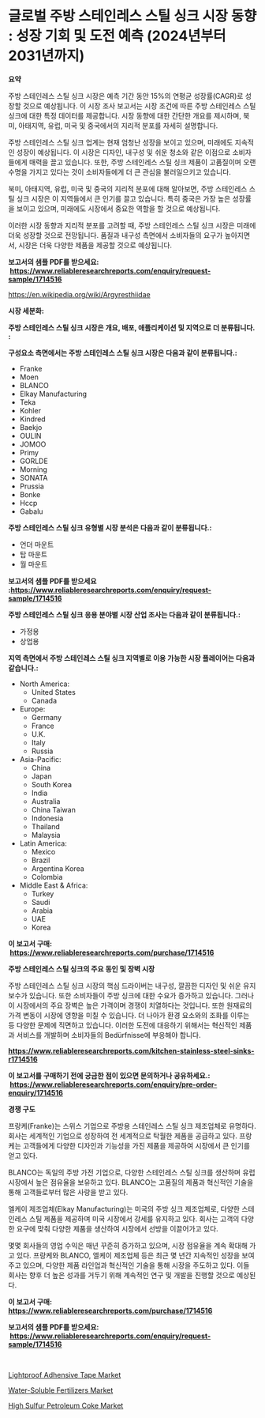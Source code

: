 <p><h1>글로벌 주방 스테인레스 스틸 싱크 시장 동향 : 성장 기회 및 도전 예측 (2024년부터 2031년까지)</h1></p><p><strong>요약</strong></p>
<p><p>주방 스테인레스 스틸 싱크 시장은 예측 기간 동안 15%의 연평균 성장률(CAGR)로 성장할 것으로 예상됩니다. 이 시장 조사 보고서는 시장 조건에 따른 주방 스테인레스 스틸 싱크에 대한 특정 데이터를 제공합니다. 시장 동향에 대한 간단한 개요를 제시하며, 북미, 아태지역, 유럽, 미국 및 중국에서의 지리적 분포를 자세히 설명합니다.</p><p>주방 스테인레스 스틸 싱크 업계는 현재 엄청난 성장을 보이고 있으며, 미래에도 지속적인 성장이 예상됩니다. 이 시장은 디자인, 내구성 및 쉬운 청소와 같은 이점으로 소비자들에게 매력을 끌고 있습니다. 또한, 주방 스테인레스 스틸 싱크 제품이 고품질이며 오랜 수명을 가지고 있다는 것이 소비자들에게 더 큰 관심을 불러일으키고 있습니다.</p><p>북미, 아태지역, 유럽, 미국 및 중국의 지리적 분포에 대해 알아보면, 주방 스테인레스 스틸 싱크 시장은 이 지역들에서 큰 인기를 끌고 있습니다. 특히 중국은 가장 높은 성장률을 보이고 있으며, 미래에도 시장에서 중요한 역할을 할 것으로 예상됩니다.</p><p>이러한 시장 동향과 지리적 분포를 고려할 때, 주방 스테인레스 스틸 싱크 시장은 미래에 더욱 성장할 것으로 전망됩니다. 품질과 내구성 측면에서 소비자들의 요구가 높아지면서, 시장은 더욱 다양한 제품을 제공할 것으로 예상됩니다.</p></p>
<p><strong>보고서의 샘플 PDF를 받으세요: &nbsp;<a href="https://www.reliableresearchreports.com/enquiry/request-sample/1714516">https://www.reliableresearchreports.com/enquiry/request-sample/1714516</a></strong></p>
<p><a href="https://en.wikipedia.org/wiki/Argyresthiidae">https://en.wikipedia.org/wiki/Argyresthiidae</a></p>
<p><strong>시장 세분화:</strong></p>
<p><strong> 주방 스테인레스 스틸 싱크 시장은 개요, 배포, 애플리케이션 및 지역으로 더 분류됩니다. :</strong></p>
<p><strong>구성요소 측면에서는 주방 스테인레스 스틸 싱크 시장은 다음과 같이 분류됩니다.:</strong></p>
<p><ul><li>Franke</li><li>Moen</li><li>BLANCO</li><li>Elkay Manufacturing</li><li>Teka</li><li>Kohler</li><li>Kindred</li><li>Baekjo</li><li>OULIN</li><li>JOMOO</li><li>Primy</li><li>GORLDE</li><li>Morning</li><li>SONATA</li><li>Prussia</li><li>Bonke</li><li>Hccp</li><li>Gabalu</li></ul></p>
<p><strong> 주방 스테인레스 스틸 싱크 유형별 시장 분석은 다음과 같이 분류됩니다.:</strong></p>
<p><ul><li>언더 마운트</li><li>탑 마운트</li><li>월 마운트</li></ul></p>
<p><strong>보고서의 샘플 PDF를 받으세요 :<a href="https://www.reliableresearchreports.com/enquiry/request-sample/1714516">https://www.reliableresearchreports.com/enquiry/request-sample/1714516</a></strong></p>
<p><strong> 주방 스테인레스 스틸 싱크 응용 분야별 시장 산업 조사는 다음과 같이 분류됩니다.:</strong></p>
<p><ul><li>가정용</li><li>상업용</li></ul></p>
<p><strong>지역 측면에서 주방 스테인레스 스틸 싱크 지역별로 이용 가능한 시장 플레이어는 다음과 같습니다.:</strong></p>
<p><ul>
    <li>
        North America:
        <ul>
            <li>United States</li>
            <li>Canada</li>
        </ul>
    </li>
    <li>
        Europe:
        <ul>
            <li>Germany</li>
            <li>France</li>
            <li>U.K.</li>
            <li>Italy</li>
            <li>Russia</li>
        </ul>
    </li>
    <li>
        Asia-Pacific:
        <ul>
            <li>China</li>
            <li>Japan</li>
            <li>South Korea</li>
            <li>India</li>
            <li>Australia</li>
            <li>China Taiwan</li>
            <li>Indonesia</li>
            <li>Thailand</li>
            <li>Malaysia</li>
        </ul>
    </li>
    <li>
        Latin America:
        <ul>
            <li>Mexico</li>
            <li>Brazil</li>
            <li>Argentina Korea</li>
            <li>Colombia</li>
        </ul>
    </li>
    <li>
        Middle East & Africa:
        <ul>
            <li>Turkey</li>
            <li>Saudi</li>
            <li>Arabia</li>
            <li>UAE</li>
            <li>Korea</li>
        </ul>
    </li>
    </ul></p>
<p><strong>이 보고서 구매: &nbsp;<a href="https://www.reliableresearchreports.com/purchase/1714516">https://www.reliableresearchreports.com/purchase/1714516</a></strong></p>
<p><strong>주방 스테인레스 스틸 싱크의 주요 동인 및 장벽 시장</strong></p>
<p><p>주방 스테인레스 스틸 싱크 시장의 핵심 드라이버는 내구성, 깔끔한 디자인 및 쉬운 유지 보수가 있습니다. 또한 소비자들이 주방 싱크에 대한 수요가 증가하고 있습니다. 그러나 이 시장에서의 주요 장벽은 높은 가격이며 경쟁이 치열하다는 것입니다. 또한 원재료의 가격 변동이 시장에 영향을 미칠 수 있습니다. 더 나아가 환경 요소와의 조화를 이루는 등 다양한 문제에 직면하고 있습니다. 이러한 도전에 대응하기 위해서는 혁신적인 제품과 서비스를 개발하며 소비자들의 Bedürfnisse에 부응해야 합니다.</p></p>
<p><strong><a href="https://www.reliableresearchreports.com/kitchen-stainless-steel-sinks-r1714516">https://www.reliableresearchreports.com/kitchen-stainless-steel-sinks-r1714516</a></strong></p>
<p><strong>이 보고서를 구매하기 전에 궁금한 점이 있으면 문의하거나 공유하세요.: &nbsp;<a href="https://www.reliableresearchreports.com/enquiry/pre-order-enquiry/1714516">https://www.reliableresearchreports.com/enquiry/pre-order-enquiry/1714516</a></strong></p>
<p><strong>경쟁 구도</strong></p>
<p><p>프랑케(Franke)는 스위스 기업으로 주방용 스테인레스 스틸 싱크 제조업체로 유명하다. 회사는 세계적인 기업으로 성장하여 전 세계적으로 탁월한 제품을 공급하고 있다. 프랑케는 고객들에게 다양한 디자인과 기능성을 가진 제품을 제공하여 시장에서 큰 인기를 얻고 있다.</p><p>BLANCO는 독일의 주방 가전 기업으로, 다양한 스테인레스 스틸 싱크를 생산하며 유럽 시장에서 높은 점유율을 보유하고 있다. BLANCO는 고품질의 제품과 혁신적인 기술을 통해 고객들로부터 많은 사랑을 받고 있다.</p><p>엘케이 제조업체(Elkay Manufacturing)는 미국의 주방 싱크 제조업체로, 다양한 스테인레스 스틸 제품을 제공하며 미국 시장에서 강세를 유지하고 있다. 회사는 고객의 다양한 요구에 맞춰 다양한 제품을 생산하여 시장에서 선방을 이끌어가고 있다.</p><p>몇몇 회사들의 영업 수익은 매년 꾸준히 증가하고 있으며, 시장 점유율을 계속 확대해 가고 있다. 프랑케와 BLANCO, 엘케이 제조업체 등은 최근 몇 년간 지속적인 성장을 보여주고 있으며, 다양한 제품 라인업과 혁신적인 기술을 통해 시장을 주도하고 있다. 이들 회사는 향후 더 높은 성과를 거두기 위해 계속적인 연구 및 개발을 진행할 것으로 예상된다.</p></p>
<p><strong>이 보고서 구매: &nbsp; <a href="https://www.reliableresearchreports.com/purchase/1714516">https://www.reliableresearchreports.com/purchase/1714516</a></strong></p>
<p><strong>보고서의 샘플 PDF를 받으세요: &nbsp;<a href="https://www.reliableresearchreports.com/enquiry/request-sample/1714516">https://www.reliableresearchreports.com/enquiry/request-sample/1714516</a></strong><strong></strong></p>
<p>&nbsp;</p>
<p><p><a href="https://github.com/beauBlock13/Market-Research-Report-List-1/blob/main/lightproof-adhensive-tape-market.md">Lightproof Adhensive Tape Market</a></p><p><a href="https://github.com/BerryGuann/Market-Research-Report-List-1/blob/main/water-soluble-fertilizers-market.md">Water-Soluble Fertilizers Market</a></p><p><a href="https://github.com/annerides/Market-Research-Report-List-1/blob/main/high-sulfur-petroleum-coke-market.md">High Sulfur Petroleum Coke Market</a></p></p>